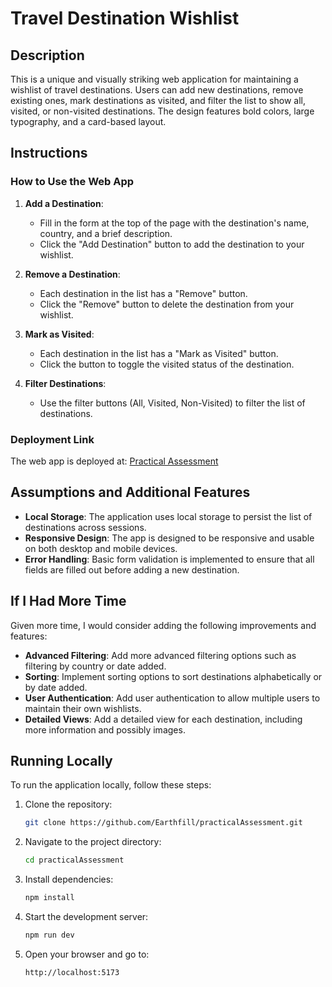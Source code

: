 # Travel Destination Wishlist

## Description

This is a unique and visually striking web application for maintaining a wishlist of travel destinations. Users can add new destinations, remove existing ones, mark destinations as visited, and filter the list to show all, visited, or non-visited destinations. The design features bold colors, large typography, and a card-based layout.

## Instructions

### How to Use the Web App

1. **Add a Destination**:
    - Fill in the form at the top of the page with the destination's name, country, and a brief description.
    - Click the "Add Destination" button to add the destination to your wishlist.

2. **Remove a Destination**:
    - Each destination in the list has a "Remove" button.
    - Click the "Remove" button to delete the destination from your wishlist.

3. **Mark as Visited**:
    - Each destination in the list has a "Mark as Visited" button.
    - Click the button to toggle the visited status of the destination.

4. **Filter Destinations**:
    - Use the filter buttons (All, Visited, Non-Visited) to filter the list of destinations.

### Deployment Link

The web app is deployed at: [Practical Assessment](https://practicalassessment.netlify.app)

## Assumptions and Additional Features

- **Local Storage**: The application uses local storage to persist the list of destinations across sessions.
- **Responsive Design**: The app is designed to be responsive and usable on both desktop and mobile devices.
- **Error Handling**: Basic form validation is implemented to ensure that all fields are filled out before adding a new destination.

## If I Had More Time

Given more time, I would consider adding the following improvements and features:

- **Advanced Filtering**: Add more advanced filtering options such as filtering by country or date added.
- **Sorting**: Implement sorting options to sort destinations alphabetically or by date added.
- **User Authentication**: Add user authentication to allow multiple users to maintain their own wishlists.
- **Detailed Views**: Add a detailed view for each destination, including more information and possibly images.

## Running Locally

To run the application locally, follow these steps:

1. Clone the repository:
    ```bash
    git clone https://github.com/Earthfill/practicalAssessment.git
    ```

2. Navigate to the project directory:
    ```bash
    cd practicalAssessment
    ```

3. Install dependencies:
    ```bash
    npm install
    ```

4. Start the development server:
    ```bash
    npm run dev
    ```

5. Open your browser and go to:
    ```bash
    http://localhost:5173
    ```